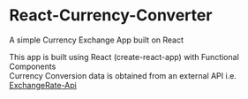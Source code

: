 # React-Currency-Converter

A simple Currency Exchange App built on React

<div>This app is built using React (create-react-app) with Functional Components</div>
<div>Currency Conversion data is obtained from an external API i.e. <a href="https://www.exchangerate-api.com/">ExchangeRate-Api</a></div>


